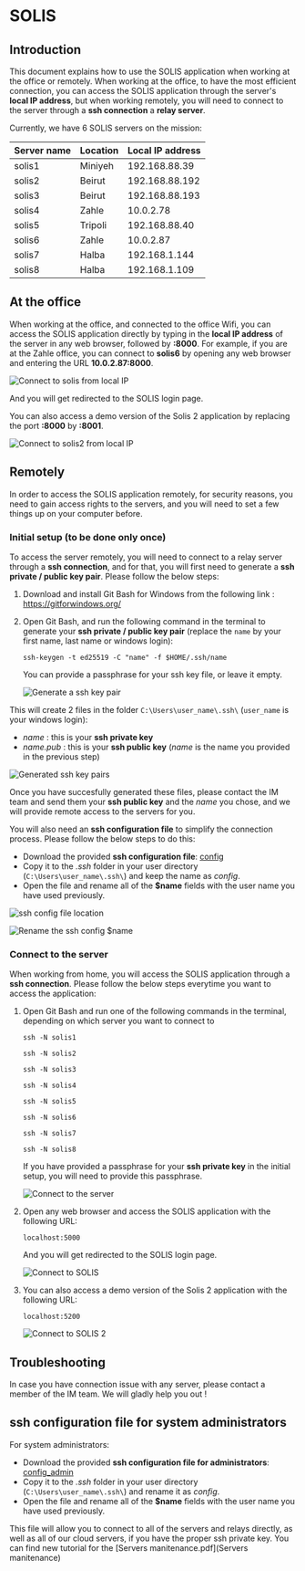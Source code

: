 # SOLIS

## Introduction

This document explains how to use the SOLIS application when working at the office or remotely.
When working at the office, to have the most efficient connection, you can access the SOLIS application through the server's **local IP address**, but when working remotely, you will need to connect to the server through a **ssh connection** a **relay server**.

Currently, we have 6 SOLIS servers on the mission:

| Server name | Location | Local IP address |
| ----------- | -------- | ---------------- |
| solis1      | Miniyeh  | 192.168.88.39    |
| solis2      | Beirut   | 192.168.88.192   |
| solis3      | Beirut   | 192.168.88.193   |
| solis4      | Zahle    | 10.0.2.78        |
| solis5      | Tripoli  | 192.168.88.40    |
| solis6      | Zahle    | 10.0.2.87        |
| solis7      | Halba    | 192.168.1.144    |
| solis8      | Halba    | 192.168.1.109    |

## At the office

When working at the office, and connected to the office Wifi, you can access the SOLIS application directly by typing in the **local IP address** of the server in any web browser, followed by **:8000**.
For example, if you are at the Zahle office, you can connect to **solis6** by opening any web browser and entering the URL **10.0.2.87:8000**.

![Connect to solis from local IP](connect_to_solis_1.png "Connect to solis from local IP")

And you will get redirected to the SOLIS login page.

You can also access a demo version of the Solis 2 application by replacing the port **:8000** by **:8001**.

![Connect to solis2 from local IP](connect_to_solis_1_1.png "Connect to solis2 from local IP")

## Remotely

In order to access the SOLIS application remotely, for security reasons, you need to gain access rights to the servers, and you will need to set a few things up on your computer before.

### Initial setup (to be done only once)

To access the server remotely, you will need to connect to a relay server through a **ssh connection**, and for that, you will first need to generate a **ssh private / public key pair**.
Please follow the below steps:

1. Download and install Git Bash for Windows from the following link : <https://gitforwindows.org/>
2. Open Git Bash, and run the following command in the terminal to generate your **ssh private / public key pair** (replace the `name` by your first name, last name or windows login):

   `ssh-keygen -t ed25519 -C "name" -f $HOME/.ssh/name`

   You can provide a passphrase for your ssh key file, or leave it empty.

   ![Generate a ssh key pair](connect_to_solis_2.png "Generate a ssh key pair")

This will create 2 files in the folder `C:\Users\user_name\.ssh\` (`user_name` is your windows login):

- _name_ : this is your **ssh private key**
- _name.pub_ : this is your **ssh public key**
  (_name_ is the name you provided in the previous step)

![Generated ssh key pairs](connect_to_solis_3.png "Generated ssh key pairs")

Once you have succesfully generated these files, please contact the IM team and send them your **ssh public key** and the _name_ you chose, and we will provide remote access to the servers for you.

You will also need an **ssh configuration file** to simplify the connection process. Please follow the below steps to do this:

- Download the provided **ssh configuration file**: [config](config)
- Copy it to the _.ssh_ folder in your user directory (`C:\Users\user_name\.ssh\`) and keep the name as _config_.
- Open the file and rename all of the **$name** fields with the user name you have used previously.

![ssh config file location](connect_to_solis_3_1.png "ssh config file location")

![Rename the ssh config $name](connect_to_solis_3_2.png "Rename the ssh config $name")

### Connect to the server

When working from home, you will access the SOLIS application through a **ssh connection**. Please follow the below steps everytime you want to access the application:

1. Open Git Bash and run one of the following commands in the terminal, depending on which server you want to connect to

   `ssh -N solis1`

   `ssh -N solis2`

   `ssh -N solis3`

   `ssh -N solis4`

   `ssh -N solis5`

   `ssh -N solis6`
   
   `ssh -N solis7`
   
   `ssh -N solis8`

   If you have provided a passphrase for your **ssh private key** in the initial setup, you will need to provide this passphrase.

   ![Connect to the server](connect_to_solis_4.png "Connect to the server")

2. Open any web browser and access the SOLIS application with the following URL:

   `localhost:5000`

   And you will get redirected to the SOLIS login page.

   ![Connect to SOLIS](connect_to_solis_5.png "Connect to SOLIS")

3. You can also access a demo version of the Solis 2 application with the following URL:

   `localhost:5200`

   ![Connect to SOLIS 2](connect_to_solis_5_1.png "Connect to SOLIS 2")

## Troubleshooting

In case you have connection issue with any server, please contact a member of the IM team. We will gladly help you out !

## ssh configuration file for system administrators

For system administrators:

- Download the provided **ssh configuration file for administrators**: [config_admin](config_admin)
- Copy it to the _.ssh_ folder in your user directory (`C:\Users\user_name\.ssh\`) and rename it as _config_.
- Open the file and rename all of the **$name** fields with the user name you have used previously.

This file will allow you to connect to all of the servers and relays directly, as well as all of our cloud servers, if you have the proper ssh private key.
You can find new tutorial for the [Servers manitenance.pdf](Servers manitenance)
